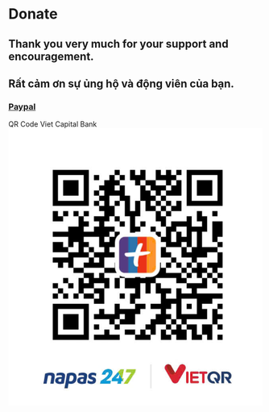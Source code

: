 # Donate

## Thank you very much for your support and encouragement.
## Rất cảm ơn sự ủng hộ và động viên của bạn.
### [Paypal](https://paypal.me/BinhNguyen420?country.x=VN&locale.x=vi_VN)
QR Code Viet Capital Bank
![QR Code for Donations](donate_qr.jpg)
